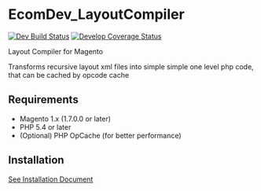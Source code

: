 # EcomDev_LayoutCompiler
[![Dev Build Status](https://travis-ci.org/EcomDev/EcomDev_LayoutCompiler.svg?branch=develop)](https://travis-ci.org/EcomDev/EcomDev_LayoutCompiler?branch=develop) [![Develop Coverage Status](https://coveralls.io/repos/EcomDev/EcomDev_LayoutCompiler/badge.svg?branch=develop)](https://coveralls.io/r/EcomDev/EcomDev_LayoutCompiler?branch=develop)

Layout Compiler for Magento

Transforms recursive layout xml files into simple simple one level php code, that can be cached by opcode cache

## Requirements
* Magento 1.x (1.7.0.0 or later)
* PHP 5.4 or later
* (Optional) PHP OpCache (for better performance)

## Installation

[See Installation Document](docs/INSTALLATION.md)
